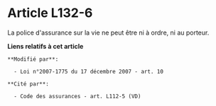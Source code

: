 # Article L132-6

La police d'assurance sur la vie ne peut être ni à ordre, ni au porteur.

**Liens relatifs à cet article**

	**Modifié par**:

	  - Loi n°2007-1775 du 17 décembre 2007 - art. 10

	**Cité par**:

	  - Code des assurances - art. L112-5 (VD)
